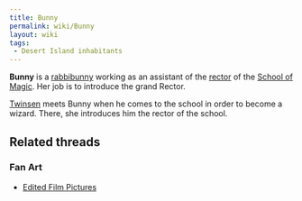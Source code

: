 ```yaml
---
title: Bunny
permalink: wiki/Bunny
layout: wiki
tags:
 - Desert Island inhabitants
---
```


**Bunny** is a [rabbibunny](rabbibunny "wikilink") working as an
assistant of the [rector](Rector_of_the_School_of_Magic "wikilink") of
the [School of Magic](School_of_Magic "wikilink"). Her job is to
introduce the grand Rector.

[Twinsen](Twinsen "wikilink") meets Bunny when he comes to the school in
order to become a wizard. There, she introduces him the rector of the
school.

## Related threads

### Fan Art

- [Edited Film
  Pictures](http://forum.magicball.net/showthread.php?p=271795#post271795)
